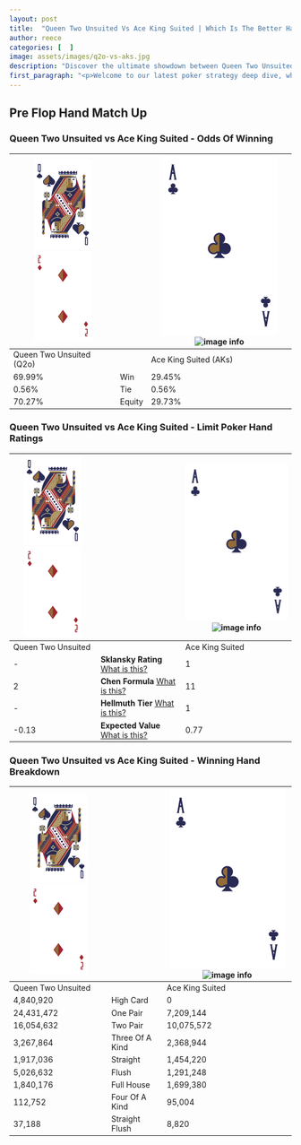 ```yaml
---
layout: post
title:  "Queen Two Unsuited Vs Ace King Suited | Which Is The Better Hand In Poker? A Complete Guide"
author: reece
categories: [  ]
image: assets/images/q2o-vs-aks.jpg
description: "Discover the ultimate showdown between Queen Two Unsuited and Ace King Suited in poker! Uncover the odds, strategies, and scenarios where one hand triumphs over the other. Get ready to up your poker game with this thrilling analysis."
first_paragraph: "<p>Welcome to our latest poker strategy deep dive, where we're pitting two distinct hands against each other in a high-stakes showdown: Queen Two Unsuited vs Ace King Suited.</p><p>In the dynamic world of poker, every decision counts, and knowing which hand holds the upper hand is key to your success at the table.</p><p>In this article, we'll dissect these two hands, explore the scenarios where one dominates the other, and equip you with the knowledge to make strategic choices that can tip the odds in your favor.</p><p>Get ready to unravel the intriguing dynamics of these poker hands and elevate your game to new heights.</p>"
---
```




[comment]: # (sp0)

## Pre Flop Hand Match Up

<div class="table hand-ratings" markdown="1"> 



### Queen Two Unsuited vs Ace King Suited - Odds Of Winning


    
| ![image info](assets/images/hand1/Q.png) ![image info](assets/images/hand1/2o.png) |  | ![image info](assets/images/hand2/A.png) ![image info](assets/images/hand2/Ks.png) |
| -------- | -------- | -------- |
| Queen Two Unsuited (Q2o) |  | Ace King Suited (AKs) |
| 69.99% | Win | 29.45% |
| 0.56% | Tie | 0.56% |
| 70.27% | Equity | 29.73% |




[comment]: # (sp1)



### Queen Two Unsuited vs Ace King Suited - Limit Poker Hand Ratings


    
| ![image info](assets/images/hand1/Q.png) ![image info](assets/images/hand1/2o.png) |  | ![image info](assets/images/hand2/A.png) ![image info](assets/images/hand2/Ks.png) |
| -------- | -------- | -------- |
| Queen Two Unsuited |  | Ace King Suited |
| - | **Sklansky Rating** [What is this?](/sklansky-rating-explained) | 1 |
| 2 | **Chen Formula** [What is this?](/chen-formula-explained) | 11 |
| - | **Hellmuth Tier** [What is this?](/Hellmuth-tier-explained) | 1 |
| -0.13 | **Expected Value** [What is this?](/expected-value-explained) | 0.77 |




[comment]: # (sp2)



### Queen Two Unsuited vs Ace King Suited - Winning Hand Breakdown


    
| ![image info](assets/images/hand1/Q.png) ![image info](assets/images/hand1/2o.png) |  | ![image info](assets/images/hand2/A.png) ![image info](assets/images/hand2/Ks.png) |
| -------- | -------- | -------- |
| Queen Two Unsuited |  | Ace King Suited |
| 4,840,920 | High Card | 0 |
| 24,431,472 | One Pair | 7,209,144 |
| 16,054,632 | Two Pair | 10,075,572 |
| 3,267,864 | Three Of A Kind | 2,368,944 |
| 1,917,036 | Straight | 1,454,220 |
| 5,026,632 | Flush | 1,291,248 |
| 1,840,176 | Full House | 1,699,380 |
| 112,752 | Four Of A Kind | 95,004 |
| 37,188 | Straight Flush | 8,820 |




[comment]: # (sp3)



</div>

[comment]: # (sp4)



[comment]: # (sp5)

